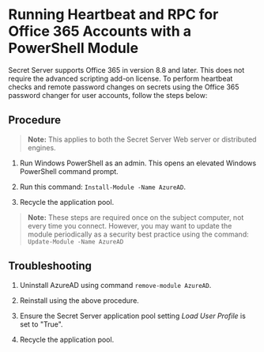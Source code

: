 [title]: # (Running Heartbeat and RPC for Office 365 Accounts with a PowerShell Module)
[tags]: # (Remote Password Changing, PowerShell, office 365)
[priority]: # (1000)
[redirect]: # "SSPowerShellModules"

# Running Heartbeat and RPC for Office 365 Accounts with a PowerShell Module

Secret Server supports Office 365 in version 8.8 and later. This does not require the advanced scripting add-on license. To perform heartbeat checks and remote password changes on secrets using the Office 365 password changer for user accounts, follow the steps below:

## Procedure

> **Note:** This applies to both the Secret Server Web server or distributed engines.

1. Run Windows PowerShell as an admin. This opens an elevated Windows PowerShell command prompt.

1. Run this command: `Install-Module -Name AzureAD`.

1. Recycle the application pool.

> **Note:** These steps are required once on the subject computer, not every time you connect. However, you may want to update the module periodically as a security best practice using the command: `Update-Module -Name AzureAD`

## Troubleshooting

1. Uninstall AzureAD using command `remove-module AzureAD`.

1. Reinstall using the above procedure.

1. Ensure the Secret Server application pool setting *Load User Profile* is set to "True".

1. Recycle the application pool.